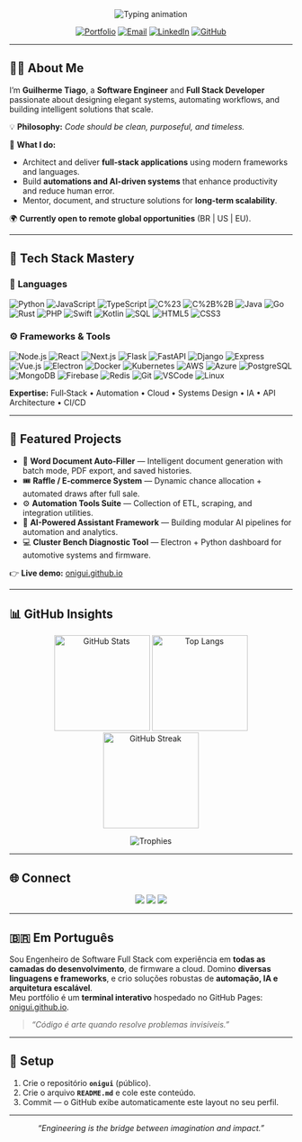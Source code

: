 <!-- GITHUB PROFILE README – ELITE FULL VERSION -->

<div align="center">
  <img src="https://readme-typing-svg.herokuapp.com?font=Fira+Code&size=26&duration=3000&pause=1000&color=43B3F0&center=true&vCenter=true&width=800&lines=Guilherme+Tiago+—+Software+Engineer;Full+Stack+Developer+|+Python+•+Node.js+•+React;Automation+•+AI+•+Scalable+Systems;Clean+Code+•+Architecture+•+Performance" alt="Typing animation"/>
</div>

<p align="center">
  <a href="https://onigui.github.io"><img alt="Portfolio" src="https://img.shields.io/badge/Portfolio-Interactive%20Terminal-43B3F0?logo=windowsterminal&logoColor=white"></a>
  <a href="mailto:seu-email@proton.me"><img alt="Email" src="https://img.shields.io/badge/Email-Contact-4BD2A2?logo=gmail&logoColor=white"></a>
  <a href="https://www.linkedin.com/in/seulink"><img alt="LinkedIn" src="https://img.shields.io/badge/LinkedIn-Connect-0A66C2?logo=linkedin&logoColor=white"></a>
  <a href="https://github.com/onigui?tab=repositories"><img alt="GitHub" src="https://img.shields.io/badge/GitHub-Projects-181717?logo=github"></a>
</p>

---

## 👨‍💻 About Me
I’m **Guilherme Tiago**, a **Software Engineer** and **Full Stack Developer** passionate about designing elegant systems, automating workflows, and building intelligent solutions that scale.

💡 **Philosophy:** *Code should be clean, purposeful, and timeless.*

🚀 **What I do:**
- Architect and deliver **full-stack applications** using modern frameworks and languages.
- Build **automations and AI-driven systems** that enhance productivity and reduce human error.
- Mentor, document, and structure solutions for **long-term scalability**.

🌍 **Currently open to remote global opportunities** (BR | US | EU).

---

## 🧠 Tech Stack Mastery

### 🧩 **Languages**
![Python](https://img.shields.io/badge/Python-3776AB?logo=python&logoColor=white)
![JavaScript](https://img.shields.io/badge/JavaScript-F7DF1E?logo=javascript&logoColor=222)
![TypeScript](https://img.shields.io/badge/TypeScript-3178C6?logo=typescript&logoColor=white)
![C%23](https://img.shields.io/badge/C%23-512BD4?logo=.net&logoColor=white)
![C%2B%2B](https://img.shields.io/badge/C%2B%2B-00599C?logo=c%2B%2B&logoColor=white)
![Java](https://img.shields.io/badge/Java-007396?logo=java&logoColor=white)
![Go](https://img.shields.io/badge/Go-00ADD8?logo=go&logoColor=white)
![Rust](https://img.shields.io/badge/Rust-000000?logo=rust&logoColor=white)
![PHP](https://img.shields.io/badge/PHP-777BB4?logo=php&logoColor=white)
![Swift](https://img.shields.io/badge/Swift-FA7343?logo=swift&logoColor=white)
![Kotlin](https://img.shields.io/badge/Kotlin-7F52FF?logo=kotlin&logoColor=white)
![SQL](https://img.shields.io/badge/SQL-003B57?logo=sqlite&logoColor=white)
![HTML5](https://img.shields.io/badge/HTML5-E34F26?logo=html5&logoColor=white)
![CSS3](https://img.shields.io/badge/CSS3-1572B6?logo=css3&logoColor=white)

### ⚙️ **Frameworks & Tools**
![Node.js](https://img.shields.io/badge/Node.js-339933?logo=node.js&logoColor=white)
![React](https://img.shields.io/badge/React-20232A?logo=react&logoColor=61DAFB)
![Next.js](https://img.shields.io/badge/Next.js-000000?logo=next.js&logoColor=white)
![Flask](https://img.shields.io/badge/Flask-000?logo=flask&logoColor=white)
![FastAPI](https://img.shields.io/badge/FastAPI-009688?logo=fastapi&logoColor=white)
![Django](https://img.shields.io/badge/Django-092E20?logo=django&logoColor=white)
![Express](https://img.shields.io/badge/Express.js-000000?logo=express&logoColor=white)
![Vue.js](https://img.shields.io/badge/Vue.js-35495E?logo=vue.js&logoColor=4FC08D)
![Electron](https://img.shields.io/badge/Electron-47848F?logo=electron&logoColor=white)
![Docker](https://img.shields.io/badge/Docker-2496ED?logo=docker&logoColor=white)
![Kubernetes](https://img.shields.io/badge/Kubernetes-326CE5?logo=kubernetes&logoColor=white)
![AWS](https://img.shields.io/badge/AWS-232F3E?logo=amazon-aws&logoColor=white)
![Azure](https://img.shields.io/badge/Azure-0078D4?logo=microsoft-azure&logoColor=white)
![PostgreSQL](https://img.shields.io/badge/PostgreSQL-4169E1?logo=postgresql&logoColor=white)
![MongoDB](https://img.shields.io/badge/MongoDB-47A248?logo=mongodb&logoColor=white)
![Firebase](https://img.shields.io/badge/Firebase-FFCA28?logo=firebase&logoColor=black)
![Redis](https://img.shields.io/badge/Redis-DC382D?logo=redis&logoColor=white)
![Git](https://img.shields.io/badge/Git-F05032?logo=git&logoColor=white)
![VSCode](https://img.shields.io/badge/VSCode-007ACC?logo=visual-studio-code&logoColor=white)
![Linux](https://img.shields.io/badge/Linux-FCC624?logo=linux&logoColor=black)

**Expertise:** Full‑Stack • Automation • Cloud • Systems Design • IA • API Architecture • CI/CD

---

## 🚀 Featured Projects
- 🧾 **Word Document Auto‑Filler** — Intelligent document generation with batch mode, PDF export, and saved histories.
- 🎟️ **Raffle / E‑commerce System** — Dynamic chance allocation + automated draws after full sale.
- ⚙️ **Automation Tools Suite** — Collection of ETL, scraping, and integration utilities.
- 🧠 **AI-Powered Assistant Framework** — Building modular AI pipelines for automation and analytics.
- 💻 **Cluster Bench Diagnostic Tool** — Electron + Python dashboard for automotive systems and firmware.

👉 **Live demo:** [onigui.github.io](https://onigui.github.io)

---

## 📊 GitHub Insights
<div align="center">
  <img height="170" src="https://github-readme-stats.vercel.app/api?username=onigui&show_icons=true&theme=tokyonight&hide_border=true" alt="GitHub Stats"/>
  <img height="170" src="https://github-readme-stats.vercel.app/api/top-langs/?username=onigui&layout=compact&theme=tokyonight&hide_border=true" alt="Top Langs"/>
  <img height="170" src="https://streak-stats.demolab.com?user=onigui&theme=tokyonight&hide_border=true" alt="GitHub Streak"/>
</div>

<p align="center">
  <img src="https://github-profile-trophy.vercel.app/?username=onigui&theme=onedark&no-frame=true&row=1&column=6" alt="Trophies"/>
</p>

---

## 🌐 Connect
<div align="center">
  <a href="https://onigui.github.io"><img src="https://img.shields.io/badge/Portfolio-Visit-43B3F0?style=for-the-badge&logo=windowsterminal&logoColor=white"></a>
  <a href="https://www.linkedin.com/in/seulink"><img src="https://img.shields.io/badge/LinkedIn-Connect-0A66C2?style=for-the-badge&logo=linkedin&logoColor=white"></a>
  <a href="mailto:seu-email@proton.me"><img src="https://img.shields.io/badge/Email-Send-4BD2A2?style=for-the-badge&logo=gmail&logoColor=white"></a>
</div>

---

## 🇧🇷 Em Português
Sou Engenheiro de Software Full Stack com experiência em **todas as camadas do desenvolvimento**, de firmware a cloud. Domino **diversas linguagens e frameworks**, e crio soluções robustas de **automação, IA e arquitetura escalável**.  
Meu portfólio é um **terminal interativo** hospedado no GitHub Pages: [onigui.github.io](https://onigui.github.io).

> _“Código é arte quando resolve problemas invisíveis.”_

---

## 🧭 Setup
1. Crie o repositório **`onigui`** (público).  
2. Crie o arquivo **`README.md`** e cole este conteúdo.  
3. Commit — o GitHub exibe automaticamente este layout no seu perfil.

---

<p align="center"><i>“Engineering is the bridge between imagination and impact.”</i></p>

<!-- END -->

